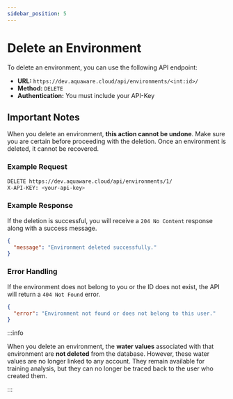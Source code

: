 ```yaml
---
sidebar_position: 5
---
```


# Delete an Environment

To delete an environment, you can use the following API endpoint:

- **URL:** `https://dev.aquaware.cloud/api/environments/<int:id>/`
- **Method:** `DELETE`
- **Authentication:** You must include your API-Key

## Important Notes

When you delete an environment, **this action cannot be undone**. Make sure you are certain before proceeding with the deletion. Once an environment is deleted, it cannot be recovered.

### Example Request

```bash
DELETE https://dev.aquaware.cloud/api/environments/1/
X-API-KEY: <your-api-key>
```

### Example Response

If the deletion is successful, you will receive a `204 No Content` response along with a success message.

```json
{
  "message": "Environment deleted successfully."
}
```

### Error Handling

If the environment does not belong to you or the ID does not exist, the API will return a `404 Not Found` error.

```json
{
  "error": "Environment not found or does not belong to this user."
}
```

:::info

When you delete an environment, the **water values** associated with that environment are **not deleted** from the database. However, these water values are no longer linked to any account. They remain available for training analysis, but they can no longer be traced back to the user who created them.

:::

